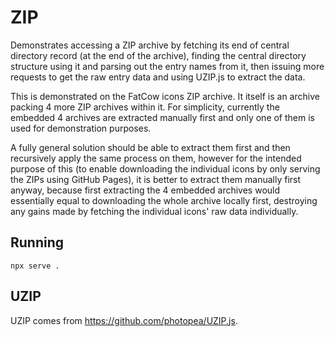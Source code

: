 # ZIP

Demonstrates accessing a ZIP archive by fetching its end of central directory
record (at the end of the archive), finding the central directory structure
using it and parsing out the entry names from it, then issuing more requests to
get the raw entry data and using UZIP.js to extract the data.

This is demonstrated on the FatCow icons ZIP archive. It itself is an archive
packing 4 more ZIP archives within it. For simplicity, currently the embedded 4
archives are extracted manually first and only one of them is used for
demonstration purposes.

A fully general solution should be able to extract them first and then
recursively apply the same process on them, however for the intended purpose of
this (to enable downloading the individual icons by only serving the ZIPs using
GitHub Pages), it is better to extract them manually first anyway, because first
extracting the 4 embedded archives would essentially equal to downloading the
whole archive locally first, destroying any gains made by fetching the
individual icons' raw data individually.

## Running

`npx serve .`

## UZIP

UZIP comes from https://github.com/photopea/UZIP.js.

